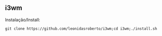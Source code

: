 ## i3wm
Instalação/Install:
```fish
git clone https://github.com/leonidasroberto/i3wm;cd i3wm;./install.sh
```